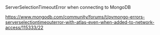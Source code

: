 ServerSelectionTimeoutError when connecting to MongoDB

https://www.mongodb.com/community/forums/t/pymongo-errors-serverselectiontimeouterror-with-atlas-even-when-added-to-network-access/115333/22


